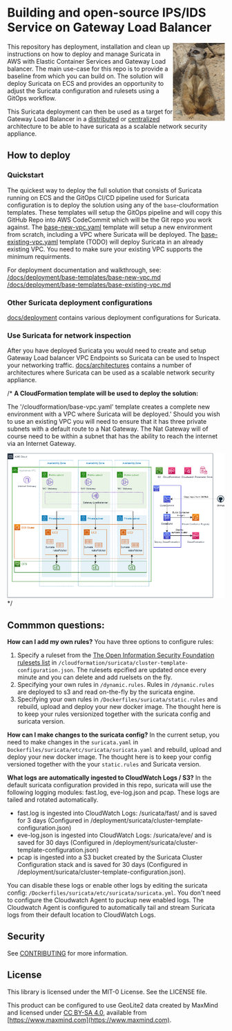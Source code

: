 # Building and open-source IPS/IDS Service on Gateway Load Balancer 
<img  width="120" height="180" align="right" src=img/meerkat.png>
This repository has deployment, installation and clean up instructions on how to deploy and manage Suricata in AWS with Elastic Container Services and Gateway Load balancer. The main use-case for this repo is to provide a baseline from which you can build on. The solution will deploy Suricata on ECS and provides an opportunity to adjust the Suricata configuration and rulesets using a GitOps workflow.

This Suricata deployment can then be used as a target for Gateway Load Balancer in a [distributed](https://aws.amazon.com/blogs/networking-and-content-delivery/scaling-network-traffic-inspection-using-aws-gateway-load-balancer/) or [centralized](https://aws.amazon.com/blogs/networking-and-content-delivery/centralized-inspection-architecture-with-aws-gateway-load-balancer-and-aws-transit-gateway/) architecture to be able to have suricata as a scalable network security appliance.

## How to deploy
### Quickstart
The quickest way to deploy the full solution that consists of Suricata running on ECS and the GitOps CI/CD pipeline used for Suricata configuration is to deploy the solution using any of the `base`-clouformation templates. These templates will setup the GitOps pipeline and will copy this GitHub Repo into AWS CodeCommit which will be the Git repo you work against.
The [base-new-vpc.yaml](/cloudformation/base-new-vpc.yaml) template will setup a new environment from scratch, including a VPC where Suricata will be deployed. 
The [base-existing-vpc.yaml](/cloudformation/base-existing-vpc.yaml) template (TODO) will deploy Suricata in an already existing VPC. You need to make sure your existing VPC supports the minimum requirments.

For deployment documentation and walkthrough, see:
[/docs/deployment/base-templates/base-new-vpc.md](/docs/deployment/base-templates/base-new-vpc.md)
[/docs/deployment/base-templates/base-existing-vpc.md](/docs/deployment/base-templates/base-existing-vpc.md)

### Other Suricata deployment configurations
[docs/deployment](/docs/deployment) contains various deployment configurations for Suricata. 

### Use Suricata for network inspection
After you have deployed Suricata you would need to create and setup Gateway Load balancer VPC Endpoints so Suricata can be used to Inspect your networking traffic. 
[docs/architectures](/docs/architectures) contains a number of architectures where Suricata can be used as a scalable network security appliance.

/* **A CloudFormation template will be used to deploy the solution:**

The '/cloudformation/base-vpc.yaml' template creates a complete new environment with a VPC where Suricata will be deployed.' Should you wish to use an existing VPC you will need to ensure that it has three private subnets with a default route to a Nat Gateway. The Nat Gateway will of course need to be within a subnet that has the ability to reach the internet via an Internet Gateway.

![Solution Overview](/img/suricata-ecs-cluster.png) */


## Commmon questions:

**How can I add my own rules?**
You have three options to configure rules:
1. Specify a ruleset from the [The Open Information Security Foundation rulesets list](https://www.openinfosecfoundation.org/rules/index.yaml) in `/cloudformation/suricata/cluster-template-configuration.json`. The rulesets epcified are updated once every minute and you can delete and add ruelsets on the fly.
2. Specifying your own rules in `/dynamic.rules`. Rules in `/dynamic.rules` are deployed to s3 and read on-the-fly by the suricata engine.
3. Specifying your own rules in `/Dockerfiles/suricata/static.rules` and rebuild, upload and deploy your new docker image. The thought here is to keep your rules versionized together with the suricata config and suricata version.

**How can I make changes to the suricata config?**
In the current setup, you need to make changes in the `suricata.yaml` in `Dockerfiles/suricata/etc/suricata/suricata.yaml` and rebuild, upload and deploy your new docker image. The thought here is to keep your config versioned together with the your `static.rules` and Suricata version.

**What logs are automatically ingested to CloudWatch Logs / S3?**
In the default suricata configuration provided in this repo, suricata will use the following logging modules: fast.log, eve-log.json and pcap. These logs are tailed and rotated automatically.

* fast.log is ingested into CloudWatch Logs: /suricata/fast/ and is  saved for 3 days (Configured in /deployment/suricata/cluster-template-configuration.json)
* eve-log.json is ingested into CloudWatch Logs: /suricata/eve/ and is saved for 30 days (Configured in /deployment/suricata/cluster-template-configuration.json)
* pcap is ingested into a S3 bucket created by the Suricata Cluster Configuration stack and is saved for 30 days (Configured in /deployment/suricata/cluster-template-configuration.json).

You can disable these logs or enable other logs by editing the suricata config: `/Dockerfiles/suricata/etc/suricata/suricata.yml`. You don't need to configure the Cloudwatch Agent to puckup new enabled logs. The Cloudwatch Agent is configured to automatically tail and stream Suricata logs from their default location to CloudWatch Logs. 

## Security

See [CONTRIBUTING](CONTRIBUTING.md#security-issue-notifications) for more information.

## License

This library is licensed under the MIT-0 License. See the LICENSE file.

This product can be configured to use GeoLite2 data created by MaxMind and licensed under [CC BY-SA 4.0](https://creativecommons.org/licenses/by-sa/4.0/), available from [https://www.maxmind.com](https://www.maxmind.com).

